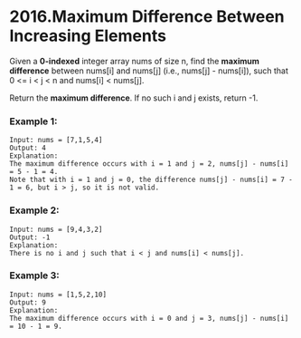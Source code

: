 # 2016.Maximum Difference Between Increasing Elements
Given a **0-indexed** integer array nums of size n, find the **maximum difference** between nums[i] and nums[j] (i.e., nums[j] - nums[i]), such that 0 <= i < j < n and nums[i] < nums[j].

Return the **maximum difference**. If no such i and j exists, return -1.

### Example 1:
``` 
Input: nums = [7,1,5,4]
Output: 4
Explanation:
The maximum difference occurs with i = 1 and j = 2, nums[j] - nums[i] = 5 - 1 = 4.
Note that with i = 1 and j = 0, the difference nums[j] - nums[i] = 7 - 1 = 6, but i > j, so it is not valid.
```
### Example 2:
``` 
Input: nums = [9,4,3,2]
Output: -1
Explanation:
There is no i and j such that i < j and nums[i] < nums[j].
```
### Example 3:
``` 
Input: nums = [1,5,2,10]
Output: 9
Explanation:
The maximum difference occurs with i = 0 and j = 3, nums[j] - nums[i] = 10 - 1 = 9.
```